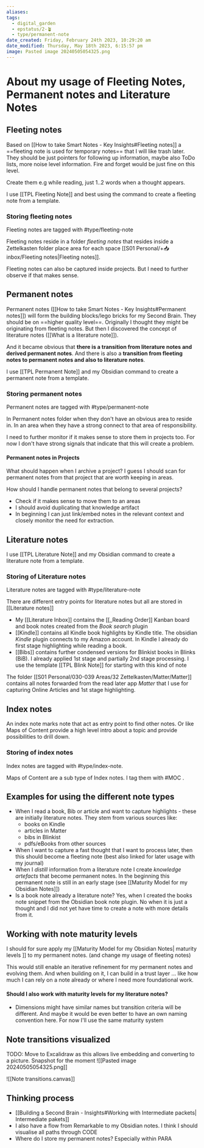 ```yaml
---
aliases: 
tags:
  - digital_garden
  - epstatus/2-🪴
  - type/permanent-note
date_created: Friday, February 24th 2023, 10:29:20 am
date_modified: Thursday, May 18th 2023, 6:15:57 pm
image: Pasted image 20240505054325.png
---
```

# About my usage of Fleeting Notes, Permanent notes and Literature Notes
## Fleeting notes
Based on [[How to take Smart Notes - Key Insights#Fleeting notes]] a ==fleeting note is used for  temporary notes== that I will like trash later. They should be just pointers for following up information, maybe also ToDo lists, more noise level information. 
Fire and forget would be just fine on this level.

Create them e.g while reading, just 1..2 words when a thought appears.

I use [[TPL Fleeting Note]] and best using the command to create a fleeting note from a template.

### Storing fleeting notes
Fleeting notes are tagged with #type/fleeting-note

Fleeting notes reside in a folder *fleeting notes* that resides inside a Zettelkasten folder place area for each space [[S01 Personal/+📥 inbox/Fleeting notes|Fleeting notes]].

Fleeting notes can also be captured inside projects. But I need to further observe if that makes sense. 

## Permanent notes
Permanent notes ([[How to take Smart Notes - Key Insights#Permanent notes]]) will form the building blocks/lego bricks for my Second Brain.  They should be on ==higher quality level==. Originally I thought they might be originating from fleeting notes. But then I discovered the concept of literature notes ([[What is a literature note]]).

And it became obvious that **there is a transition from literature notes and derived permanent notes**. And there is also a **transition from fleeting notes to permanent notes and also to literature notes**.

I use [[TPL Permanent Note]] and my Obsidian command to create a permanent note from a template.

### Storing permanent notes
Permanent notes are tagged with #type/permanent-note

In Permanent notes folder when they don't have an obvious area to reside in. In an area when they have a strong connect to that area of responsibility.

I need to further monitor if it makes sense to store them in projects too. For now I don't have strong signals that indicate that this will create a problem.

#### Permanent notes in Projects
What should happen when I archive a project? 
I guess I should scan for permanent notes from that project that are worth keeping in areas. 

How should I handle permanent notes that belong to several projects?
+ Check if it makes sense to move them to an areas
+ I should avoid duplicating that knowledge artifact
+ In beginning I can just link/embed notes in the relevant context and closely monitor the need for extraction. 

## Literature notes
I use [[TPL Literature Note]] and my Obsidian command to create a literature note from a template.

### Storing of Literature notes
Literature notes are tagged with #type/literature-note 

There are different entry points for literature notes but all are stored in [[Literature notes]]

+ My [[Literature Inbox]] contains the [[_Reading Order]] Kanban board and book notes created from the *Book search* plugin
+ [[Kindle]] contains all Kindle book highlights by Kindle title. The obsidian *Kindle* plugin connects to my Amazon account. In Kindle I already do first stage highlighting while reading a book.
+ [[Bibs]] contains further condensed versions for Blinkist books in Blinks (BiB). I already applied 1st stage and partially 2nd stage processing. I use the template [[TPL Blink Note]] for starting with this kind of note

The folder [[S01 Personal/030-039 Areas/32 Zettelkasten/Matter/Matter]] contains all notes forwarded from the read later app *Matter* that I use for capturing Online Articles and 1st stage highlighting. 

## Index notes
An index note marks note that act as entry point to find other notes. Or like Maps of Content provide a high level intro about a topic and provide possibilities to drill down.


### Storing of index notes
Index notes are tagged with #type/index-note.

Maps of Content are a sub type of Index notes. I tag them with #MOC .


## Examples for using the different note types
+ When I read a book, Bib or article and want to capture highlights - these are initially literature notes. They stem from various sources like:
	+ books on Kindle
	+ articles in Matter
	+ bibs in Blinkist
	+ pdfs/eBooks from other sources
+ When I want to capture a fast thought that I want to process later, then this should become a fleeting note (best also linked for later usage with my journal)
+ When I *distill* information from a literature note I create *knowledge artefacts* that become permanent notes. In the beginning this permanent note is still in an early stage (see [[Maturity Model for my Obsidian Notes]])
+ Is a book note already a literature note? Yes, when I created the books note  snippet from the Obsidian book note plugin. No when it is just a thought and I did not yet have time to create a note with more details from it.

## Working with note maturity levels
I should for sure apply my [[Maturity Model for my Obsidian Notes| maturity levels ]] to my permanent notes. (and change my usage of fleeting notes)

This would still enable an iterative refinement for my permanent notes and evolving them. And when building on it, I can build in a trust layer ... like how much I can rely on a note already or where I need more foundational work.

#### Should I also work with maturity levels for my literature notes?
+ Dimensions might have similar names but transition criteria will be different. And maybe it would be even better to have an own naming convention here. For now I'll use the same maturity system

## Note transitions visualized
TODO: Move to Excalidraw as this allows live embedding and converting to a picture.
Snapshot for the moment
![[Pasted image 20240505054325.png]]

![[Note transitions.canvas]]

## Thinking process
+ [[Building a Second Brain - Insights#Working with Intermediate packets| Intermediate pakets]] 
+ I also have a flow from Remarkable to my Obsidian notes. I think I should visualise all paths through CODE
+ Where do I store my permanent notes? Especially within PARA


